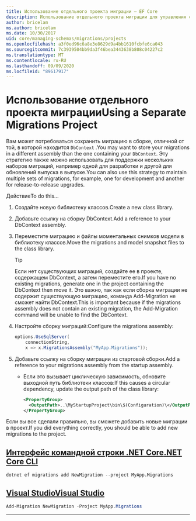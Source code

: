 ```yaml
---
title: Использование отдельного проекта миграции — EF Core
description: Использование отдельного проекта миграции для управления схемами базы данных с помощью Entity Framework Core
author: bricelam
ms.author: bricelam
ms.date: 10/30/2017
uid: core/managing-schemas/migrations/projects
ms.openlocfilehash: a3f0ed96c6a8e3e8629d9a4bb1610fcbfe6ca043
ms.sourcegitcommit: 7c3939504bb9da3f46bea3443638b808c04227c2
ms.translationtype: MT
ms.contentlocale: ru-RU
ms.lasthandoff: 09/09/2020
ms.locfileid: "89617917"
---
```

# <a name="using-a-separate-migrations-project"></a><span data-ttu-id="c084d-103">Использование отдельного проекта миграции</span><span class="sxs-lookup"><span data-stu-id="c084d-103">Using a Separate Migrations Project</span></span>

<span data-ttu-id="c084d-104">Вам может потребоваться сохранить миграцию в сборке, отличной от той, в которой находится `DbContext` .</span><span class="sxs-lookup"><span data-stu-id="c084d-104">You may want to store your migrations in a different assembly than the one containing your `DbContext`.</span></span> <span data-ttu-id="c084d-105">Эту стратегию также можно использовать для поддержки нескольких наборов миграций, например одной для разработки и другой для обновлений выпуска в выпуске.</span><span class="sxs-lookup"><span data-stu-id="c084d-105">You can also use this strategy to maintain multiple sets of migrations, for example, one for development and another for release-to-release upgrades.</span></span>

<span data-ttu-id="c084d-106">Действие</span><span class="sxs-lookup"><span data-stu-id="c084d-106">To do this...</span></span>

1. <span data-ttu-id="c084d-107">Создайте новую библиотеку классов.</span><span class="sxs-lookup"><span data-stu-id="c084d-107">Create a new class library.</span></span>

2. <span data-ttu-id="c084d-108">Добавьте ссылку на сборку DbContext.</span><span class="sxs-lookup"><span data-stu-id="c084d-108">Add a reference to your DbContext assembly.</span></span>

3. <span data-ttu-id="c084d-109">Переместите миграцию и файлы моментальных снимков модели в библиотеку классов.</span><span class="sxs-lookup"><span data-stu-id="c084d-109">Move the migrations and model snapshot files to the class library.</span></span>
   > [!TIP]
   > <span data-ttu-id="c084d-110">Если нет существующих миграций, создайте ее в проекте, содержащем DbContext, а затем переместите его.</span><span class="sxs-lookup"><span data-stu-id="c084d-110">If you have no existing migrations, generate one in the project containing the DbContext then move it.</span></span>
   > <span data-ttu-id="c084d-111">Это важно, так как если сборка миграции не содержит существующую миграцию, команда Add-Migration не сможет найти DbContext.</span><span class="sxs-lookup"><span data-stu-id="c084d-111">This is important because if the migrations assembly does not contain an existing migration, the Add-Migration command will be unable to find the DbContext.</span></span>

4. <span data-ttu-id="c084d-112">Настройте сборку миграций:</span><span class="sxs-lookup"><span data-stu-id="c084d-112">Configure the migrations assembly:</span></span>

   ``` csharp
   options.UseSqlServer(
       connectionString,
       x => x.MigrationsAssembly("MyApp.Migrations"));
   ```

5. <span data-ttu-id="c084d-113">Добавьте ссылку на сборку миграции из стартовой сборки.</span><span class="sxs-lookup"><span data-stu-id="c084d-113">Add a reference to your migrations assembly from the startup assembly.</span></span>
   * <span data-ttu-id="c084d-114">Если это вызывает циклическую зависимость, обновите выходной путь библиотеки классов:</span><span class="sxs-lookup"><span data-stu-id="c084d-114">If this causes a circular dependency, update the output path of the class library:</span></span>

     ``` xml
     <PropertyGroup>
       <OutputPath>..\MyStartupProject\bin\$(Configuration)\</OutputPath>
     </PropertyGroup>
     ```

<span data-ttu-id="c084d-115">Если вы все сделали правильно, вы сможете добавить новые миграции в проект.</span><span class="sxs-lookup"><span data-stu-id="c084d-115">If you did everything correctly, you should be able to add new migrations to the project.</span></span>

## <a name="net-core-cli"></a>[<span data-ttu-id="c084d-116">Интерфейс командной строки .NET Core</span><span class="sxs-lookup"><span data-stu-id="c084d-116">.NET Core CLI</span></span>](#tab/dotnet-core-cli)

```dotnetcli
dotnet ef migrations add NewMigration --project MyApp.Migrations
```

## <a name="visual-studio"></a>[<span data-ttu-id="c084d-117">Visual Studio</span><span class="sxs-lookup"><span data-stu-id="c084d-117">Visual Studio</span></span>](#tab/vs)

``` powershell
Add-Migration NewMigration -Project MyApp.Migrations
```

***
